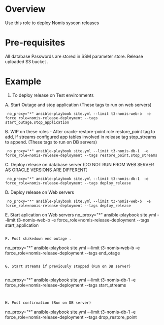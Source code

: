 # Overview

Use this role to deploy Nomis syscon releases 

# Pre-requisites

All database Passwords are stored in SSM parameter store. 
Release uploaded S3 bucket . 

# Example

1. To deploy release on Test environments 

A. Start Outage and stop application (These tags to run on web servers)
```
 no_proxy="*" ansible-playbook site.yml --limit t3-nomis-web-b  -e force_role=nomis-release-deployment --tags start_outage,stop_application
```

B. WIP on these roles - After oracle-restore-point role restore_point tag to add, if streams configured app tables involved in release tag stop_streams to append. (These tags to run on DB servers)
```
 no_proxy="*" ansible-playbook site.yml --limit t3-nomis-db-1  -e force_role=nomis-release-deployment --tags restore_point,stop_streams
```


C. Deploy release on database server (DO NOT RUN FROM WEB SERVER AS ORACLE VERSIONS ARE DIFFERENT)
```
 no_proxy="*" ansible-playbook site.yml --limit t3-nomis-db-1  -e force_role=nomis-release-deployment --tags deploy_release
```

D. Deploy release on Web servers 
```
 no_proxy="*" ansible-playbook site.yml --limit t3-nomis-web-b  -e force_role=nomis-release-deployment --tags deploy_release
```

E. Start aplication  on Web servers 
 no_proxy="*" ansible-playbook site.yml --limit t3-nomis-web-b  -e force_role=nomis-release-deployment --tags start_application 
```

F. Post shakedown end outage . 

```
 no_proxy="*" ansible-playbook site.yml --limit t3-nomis-web-b  -e force_role=nomis-release-deployment --tags end_otage 
```

G. Start streams if previously stopped (Run on DB server)
 
```
 no_proxy="*" ansible-playbook site.yml --limit t3-nomis-db-1  -e force_role=nomis-release-deployment --tags start_streams
```


H. Post confirmation (Run on DB server)

```
 no_proxy="*" ansible-playbook site.yml --limit t3-nomis-db-1  -e force_role=nomis-release-deployment --tags drop_restore_point
```